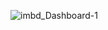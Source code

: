 
![imbd_Dashboard-1](https://github.com/user-attachments/assets/7176b075-cb18-4c53-b367-7ab7db3481d9)
